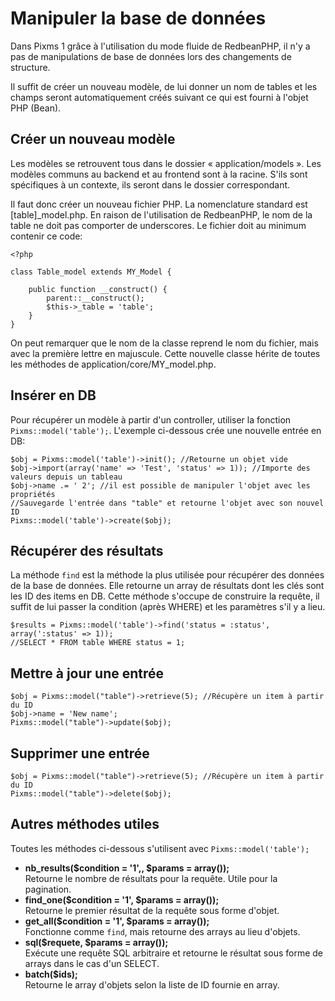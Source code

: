 # Manipuler la base de données

Dans Pixms 1 grâce à l'utilisation du mode fluide de RedbeanPHP, il n'y a pas de manipulations de base de données lors des changements de structure.

Il suffit de créer un nouveau modèle, de lui donner un nom de tables et les champs seront automatiquement créés suivant ce qui est fourni à l'objet PHP (Bean).

Créer un nouveau modèle
-----------------------

Les modèles se retrouvent tous dans le dossier « application/models ». Les modèles communs au backend et au frontend sont à la racine. S'ils sont spécifiques à un contexte, ils seront dans le dossier correspondant.

Il faut donc créer un nouveau fichier PHP. La nomenclature standard est [table]_model.php. En raison de l'utilisation de RedbeanPHP, le nom de la table ne doit pas comporter de underscores. Le fichier doit au minimum contenir ce code:

    <?php

    class Table_model extends MY_Model {

        public function __construct() {
            parent::__construct();
            $this->_table = 'table';
        }
    }

On peut remarquer que le nom de la classe reprend le nom du fichier, mais avec la première lettre en majuscule. Cette nouvelle classe hérite de toutes les méthodes de application/core/MY_model.php.

Insérer en DB
-------------

Pour récupérer un modèle à partir d'un controller, utiliser la fonction `Pixms::model('table');`. L'exemple ci-dessous crée une nouvelle entrée en DB:

    $obj = Pixms::model('table')->init(); //Retourne un objet vide
    $obj->import(array('name' => 'Test', 'status' => 1)); //Importe des valeurs depuis un tableau
    $obj->name .= ' 2'; //il est possible de manipuler l'objet avec les propriétés
    //Sauvegarde l'entrée dans "table" et retourne l'objet avec son nouvel ID
    Pixms::model('table')->create($obj);

Récupérer des résultats
-----------------------

La méthode `find` est la méthode la plus utilisée pour récupérer des données de la base de données. Elle retourne un array de résultats dont les clés sont les ID des items en DB. Cette méthode s'occupe de construire la requête, il suffit de lui passer la condition (après WHERE) et les paramètres s'il y a lieu.

    $results = Pixms::model('table')->find('status = :status', array(':status' => 1));
    //SELECT * FROM table WHERE status = 1;

Mettre à jour une entrée
------------------------

    $obj = Pixms::model("table")->retrieve(5); //Récupère un item à partir du ID
    $obj->name = 'New name';
    Pixms::model("table")->update($obj);

Supprimer une entrée
--------------------

    $obj = Pixms::model("table")->retrieve(5); //Récupère un item à partir du ID
    Pixms::model("table")->delete($obj);

Autres méthodes utiles
----------------------

Toutes les méthodes ci-dessous s'utilisent avec `Pixms::model('table');`

*   **nb_results($condition = '1',, $params = array());**  
    Retourne le nombre de résultats pour la requête. Utile pour la pagination.
*   **find_one($condition = '1', $params = array());**  
    Retourne le premier résultat de la requête sous forme d'objet.
*   **get_all($condition = '1', $params = array());**  
    Fonctionne comme `find`, mais retourne des arrays au lieu d'objets.
*   **sql($requete, $params = array());**  
    Exécute une requête SQL arbitraire et retourne le résultat sous forme de arrays dans le cas d'un SELECT.
*   **batch($ids);**  
    Retourne le array d'objets selon la liste de ID fournie en array.